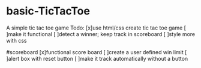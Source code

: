 # basic-TicTacToe
A simple tic tac toe game
Todo: 
[x]use html/css create tic tac toe game
[ ]make it functional
[ ]detect a winner; keep track in scoreboard
[ ]style more with css 

#scoreboard
[x]functional score board
[ ]create a user defined win limit
[ ]alert box with reset button
[ ]make it track automatically without a button 
